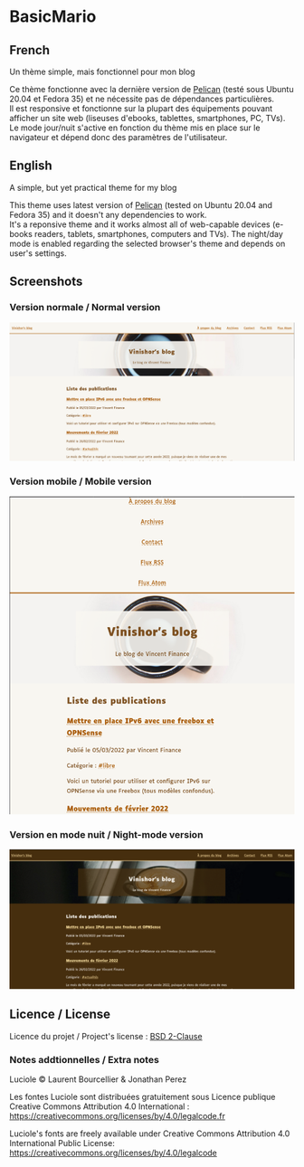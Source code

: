 # BasicMario

## French

Un thème simple, mais fonctionnel pour mon blog

Ce thème fonctionne avec la dernière version de [Pelican](https://blog.getpelican.com/) (testé sous Ubuntu 20.04 et Fedora 35) et ne nécessite pas de dépendances particulières.  
Il est responsive et fonctionne sur la plupart des équipements pouvant afficher un site web (liseuses d'ebooks, tablettes, smartphones, PC, TVs). Le mode jour/nuit s'active en fonction du thème mis en place sur le navigateur et dépend donc des paramètres de l'utilisateur.

## English

A simple, but yet practical theme for my blog

This theme uses latest version of [Pelican](https://blog.getpelican.com/) (tested on Ubuntu 20.04 and Fedora 35) and it doesn't any dependencies to work.  
It's a reponsive theme and it works almost all of web-capable devices (e-books readers, tablets, smartphones, computers and TVs). The night/day mode is enabled regarding the selected browser's theme and depends on user's settings.

## Screenshots

### Version normale / Normal version

![Normal version](screenshot1.png)

### Version mobile / Mobile version

![Mobile version](screenshot2.png)

### Version en mode nuit / Night-mode version

![Night-mode version](screenshot3.png)

## Licence / License

Licence du projet / Project's license : [BSD 2-Clause](LICENSE.md)

### Notes addtionnelles / Extra notes

Luciole © Laurent Bourcellier & Jonathan Perez

Les fontes Luciole sont distribuées gratuitement sous Licence publique Creative Commons Attribution 4.0 International :
https://creativecommons.org/licenses/by/4.0/legalcode.fr

Luciole's fonts are freely available under Creative Commons Attribution 4.0 International Public License:
https://creativecommons.org/licenses/by/4.0/legalcode
